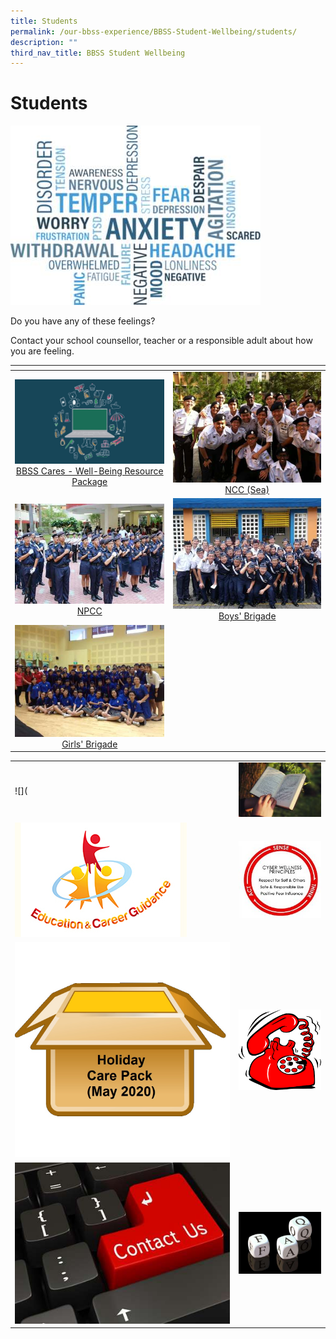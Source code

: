 ```yaml
---
title: Students
permalink: /our-bbss-experience/BBSS-Student-Wellbeing/students/
description: ""
third_nav_title: BBSS Student Wellbeing
---
```

# Students
![](/images/Our%20BBSS%20Experience/BBSS%20Student%20Wellbeing/Student/WordTitle.png)

Do you have any of these feelings?  
  
Contact your school counsellor, teacher or a responsible adult about how you are feeling.

<table>
<thead>
  <tr>
    <th style="width: 305px"></th>
    <th style="width: 305px"></th>
  </tr>
</thead>
<tbody>
  <tr>
    <td style="text-align: center;"><a href="https://bbss.padlet.org/MsJaniceLim/BBSSCares"><img src="/images/Our%20BBSS%20Experience/BBSS%20Student%20Wellbeing/Student/Well-Being%20Resource.jpg"></a><a href="https://bbss.padlet.org/MsJaniceLim/BBSSCares">BBSS Cares - Well-Being Resource Package</a></td>
    <td style="text-align: center;"><a href="/uniformed-groups/ncc-sea/"> <img src="/images/Our%20BBSS%20Experience/Cca/ncc_sea.jpg"></a><a href="/uniformed-groups/ncc-sea/">NCC (Sea)</a></td>
  </tr>
  <tr>
    <td style="text-align: center;"><a href="/uniformed-groups/npcc/"> <img src="/images/Our%20BBSS%20Experience/Cca/773634_478874892170923_580015190.jpg"></a><a href="/uniformed-groups/npcc/">NPCC</a></td>
    <td style="text-align: center;"><a href="/uniformed-groups/boys-brigade/"> <img src="/images/Our%20BBSS%20Experience/Cca/Drill%20Competition.jpg"></a><a href="/uniformed-groups/boys-brigade/">Boys' Brigade</a></td>
  </tr>
  <tr>
    <td style="text-align: center;"><a href="/uniformed-groups/girls-brigade/"> <img src="/images/Our%20BBSS%20Experience/Cca/AwardCeremony.jpg"></a><a href="/uniformed-groups/girls-brigade/">Girls' Brigade</a></td>
    <td style="text-align: center;"></td>
  </tr>
</tbody>
</table>

|   |   |
|---|---|
| ![](  | ![](/images/Our%20BBSS%20Experience/BBSS%20Student%20Wellbeing/Student/selfhelp2.jpeg)  |
|  ![](/images/Our%20BBSS%20Experience/BBSS%20Student%20Wellbeing/Student/MOE%20ECG%20logofinal_1.jpg) | ![](/images/Our%20BBSS%20Experience/BBSS%20Student%20Wellbeing/Student/CW%20logo.jpg)  |
| ![](/images/Our%20BBSS%20Experience/BBSS%20Student%20Wellbeing/Student/Holiday%20Care%20Pack.jpg)  | ![](/images/Our%20BBSS%20Experience/BBSS%20Student%20Wellbeing/Student/telephone.jpg)  |
| ![](/images/Our%20BBSS%20Experience/BBSS%20Student%20Wellbeing/Student/Contact%20us.jpg)  | ![](/images/Our%20BBSS%20Experience/BBSS%20Student%20Wellbeing/Student/FAQ.jpg)  |